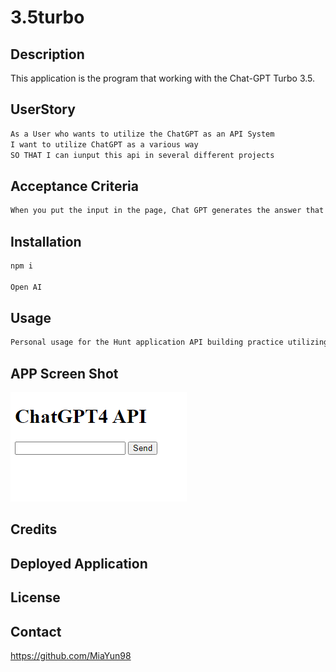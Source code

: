 # 3.5turbo

## Description 
This application is the program that working with the Chat-GPT Turbo 3.5. 

## UserStory 

```md
As a User who wants to utilize the ChatGPT as an API System 
I want to utilize ChatGPT as a various way
SO THAT I can iunput this api in several different projects 

```

## Acceptance Criteria

```md
When you put the input in the page, Chat GPT generates the answer that is related and print out the result in the page. 
```

## Installation 

```md
npm i

Open AI 
```

## Usage 

```md
Personal usage for the Hunt application API building practice utilizing the Chat GPT
```

## APP Screen Shot 

![Alt text](App%20ScreenShot.png)

## Credits 




## Deployed Application 



## License 



## Contact 
https://github.com/MiaYun98
